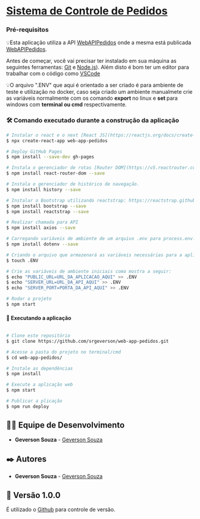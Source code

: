 # <a href="https://srgeverson.github.io/web-app-pedidos">Sistema de Controle de Pedidos</a>

### Pré-requisitos

💡Esta aplicação utiliza a API [WebAPIPedidos](https://github.com/srgeverson/WebAPIPedidos) onde a mesma está publicada [WebAPIPedidos](https://webapipedidos.azurewebsites.net/swagger/index.html).

Antes de começar, você vai precisar ter instalado em sua máquina as seguintes ferramentas:
[Git](https://git-scm.com) e [Node.js](https://nodejs.org/en/)). 
Além disto é bom ter um editor para trabalhar com o código como [VSCode](https://code.visualstudio.com/)

💡O arquivo ".ENV" que aqui é orientado a ser criado é para ambiente de teste e utilização no docker, caso seja criado um ambiente manualmete crie as variáveis normalmente com os comando <b>export </b>no linux e <b>set </b>para windows com <b>terminal ou cmd</b> respectivamente.

### 🛠️ Comando executado durante a construção da aplicação

```bash
# Instalar o react e o next [React JS](https://reactjs.org/docs/create-a-new-react-app.html#gatsby-focus-wrapper).
$ npx create-react-app web-app-pedidos

# Deploy GitHub Pages
$ npm install --save-dev gh-pages

# Instala o gerenciador de rotas [Router DOM](https://v5.reactrouter.com/web/guides/quick-start).
$ npm install react-router-dom --save

# Instala o gerenciador de histórico de navegação.
$ npm install history --save

# Instalar o Bootstrap utilizando reactstrap: https://reactstrap.github.io/
$ npm install bootstrap --save
$ npm install reactstrap --save

# Realizar chamada para API
$ npm install axios --save

# Carregando variáveis de ambiente de um arquivo .env para process.env.
$ npm install dotenv --save

# Criando o arquivo que armazenará as variáveis necessárias para a aplicação executar.
$ touch .ENV

# Crie as variáveis de ambiente iniciais como mostra a seguir:
$ echo "PUBLIC_URL=URL_DA_APLICACAO_AQUI" >> .ENV
$ echo "SERVER_URL=URL_DA_API_AQUI" >> .ENV
$ echo "SERVER_PORT=PORTA_DA_API_AQUI" >> .ENV

# Rodar o projeto
$ npm start

```

#### 🧭 Executando a aplicação
```bash

# Clone este repositório
$ git clone https://github.com/srgeverson/web-app-pedidos.git

# Acesse a pasta do projeto no terminal/cmd
$ cd web-app-pedidos/

# Instale as dependências
$ npm install

# Execute a aplicação web
$ npm start

# Publicar a plicação
$ npm run deploy

```

## 👨‍💻 Equipe de Desenvolvimento

* **Geverson Souza** - [Geverson Souza](https://www.linkedin.com/in/srgeverson/)

## ✒️ Autores

* **Geverson Souza** - [Geverson Souza](https://www.linkedin.com/in/srgeverson/)

## 📌 Versão 1.0.0

É utilizado o [Github](https://github.com/) para controle de versão.
